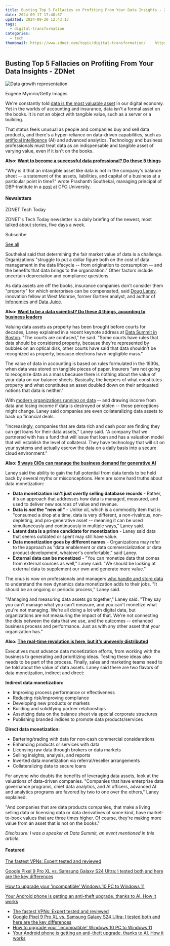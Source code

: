 ```yaml
---
title: Busting Top 5 Fallacies on Profiting From Your Data Insights - ZDNet
date: 2024-09-17 17:40:57
updated: 2024-09-20 12:43:13
tags:
  - digital-transformation
categories:
  - tech
thumbnail: https://www.zdnet.com/topic/digital-transformation/    https://www.zdnet.com/a/img/resize/a50cd45f6dad424d790669b1487eed7168684cb2/2024/05/13/b0ee0488-dff3-4152-a761-1c30ac860326/gettyimages-1709816931.jpg?width=170&height=128&fit=crop&auto=webp
---
```


## Busting Top 5 Fallacies on Profiting From Your Data Insights - ZDNet

![Data growth representation](https://www.zdnet.com/a/img/resize/25265d3c720b77e666b09c4be34313f9d20c7c62/2024/05/13/b0ee0488-dff3-4152-a761-1c30ac860326/gettyimages-1709816931.jpg?auto=webp&width=1280)

Eugene Mymrin/Getty Images

We're constantly told [data is the most valuable asset](https://www.zdnet.com/article/business-success-depends-on-trust-ai-data/) in our digital economy. Yet in the worlds of accounting and insurance, data isn't a formal asset on the books. It is not an object with tangible value, such as a server or a building.

That status feels unusual as people and companies buy and sell data products, and there's a hyper-reliance on data-driven capabilities, such as [artificial intelligence](https://www.zdnet.com/article/what-is-ai-heres-everything-you-need-to-know-about-artificial-intelligence/) (AI) and advanced analytics. Technology and business professionals must treat data as an indispensable and tangible asset of varying value, even if it isn't on the books.

**Also: [Want to become a successful data professional? Do these 5 things](https://www.zdnet.com/education/professional-development/want-to-become-a-successful-data-professional-do-these-5-things/)**

"Why is it that an intangible asset like data is not in the company's balance sheet -- a statement of the assets, liabilities, and capital of a business at a particular point in time?" wrote Prashanth Southekal, managing principal of DBP-Institute in a [post](https://cfo.university/library/article/why-is-data-missing-from-the-balance-sheet-southekal) at CFO.University.

#### Newsletters

ZDNET Tech Today

ZDNET's Tech Today newsletter is a daily briefing of the newest, most talked about stories, five days a week.

 Subscribe

[See all](https://www.zdnet.com/newsletters/)

Southekal said that determining the fair market value of data is a challenge. Organizations "struggle to put a dollar figure both on the cost of data management in the data lifecycle -- from origination to consumption -- and the benefits that data brings to the organization." Other factors include uncertain depreciation and compliance questions. 

As data assets are off the books, insurance companies don't consider them "property" for which enterprises can be compensated, said [Doug Laney](https://www.westmonroe.com/our-team/doug-laney), innovation fellow at West Monroe, former Gartner analyst, and author of [Infonomics](https://www.gartner.com/en/publications/infonomics) and [Data Juice](https://buy.geni.us/Proxy.ashx?TSID=368250&GR%5FURL=https%3A%2F%2Fwww.amazon.com%2FData-Juice-Organizations-Squeezing-Available%2Fdp%2F1737169908%3Ftag%3Dzd-buy-button-20%26ascsubtag%3D%5F%5FCOM%5FCLICK%5FID%5F%5F%7C595e5202-2394-49f7-9b3a-6c04d9aef066%7Cdtp&dtb=1).

**Also: [Want to be a data scientist? Do these 4 things, according to business leaders](https://www.zdnet.com/home-and-office/work-life/want-to-be-a-data-scientist-do-these-4-things-according-to-business-leaders/)**

Valuing data assets as property has been brought before courts for decades, Laney explained in a recent keynote address at [Data Summit in Boston](https://www.dbta.com/DataSummit/2024/default.aspx). "The courts are confused," he said. "Some courts have rules that data should be considered property, because they're represented by bubbles on an optical disk, other courts have said that data shouldn't be recognized as property, because electrons have negligible mass."

The value of data in accounting is based on rules formulated in the 1930s, when data was stored on tangible pieces of paper. Insurers "are not going to recognize data as a mass because there is nothing about the value of your data on our balance sheets. Basically, the keepers of what constitutes property and what constitutes an asset doubled down on their antiquated notions that data is neither."

With [modern organizations running on data](https://www.zdnet.com/article/you-can-make-big-money-from-ai-but-only-if-people-trust-your-data/) \-- and drawing income from data and losing income if data is destroyed or stolen -- these perceptions might change. Laney said companies are even collateralizing data assets to back up financial deals. 

"Increasingly, companies that are data rich and cash poor are finding they can get loans for their data assets," Laney said. "A company that we partnered with has a fund that will issue that loan and has a valuation model that will establish the level of collateral. They have technology that will sit on your systems and actually escrow the data on a daily basis into a secure cloud environment."

**Also: [5 ways CIOs can manage the business demand for generative AI](https://www.zdnet.com/article/5-ways-cios-can-manage-the-business-demand-for-generative-ai/)**

Laney said the ability to gain the full potential from data tends to be held back by several myths or misconceptions. Here are some hard truths about data monetization:

* **Data monetization isn't just overtly selling database records** \- Rather, it's an approach that addresses how data is managed, measured, and used to deliver new sources of value and revenue.
* **Data is _not_ the "new oil"** \- Unlike oil, which is a commodity item that is "consumed a drop at a time, data is very different, a non-rivalrous, non-depleting, and pro-generative asset -- meaning it can be used simultaneously and continuously in multiple ways," Laney said.
* **Latent data is a prime candidate for monetization** \- Laney said data that seems outdated or spent may still have value.
* **Data monetization goes by different names** \- Organizations may refer to the approach as "data enablement or data commercialization or data product development, whatever's comfortable," said Laney.
* **External data can be monetized** \- "You can monetize data that comes from external sources as well," Laney said. "We should be looking at external data to supplement our own and generate more value."

The onus is now on professionals and managers [who handle and store data](https://www.zdnet.com/education/professional-development/want-to-become-a-successful-data-professional-do-these-5-things/) to understand the new dynamics data monetization adds to their jobs. "It should be an ongoing or periodic process," Laney said. 

"Managing and measuring data assets go together," Laney said. "They say you can't manage what you can't measure, and you can't monetize what you're not managing. We're all doing a lot with digital data, but organizations are not measuring the impact of that. We're not connecting the dots between the data that we use, and the outcomes -- enhanced business process and performance. Just as with any other asset that your organization has."

**Also: [The real-time revolution is here, but it's unevenly distributed](https://www.zdnet.com/article/the-real-time-revolution-is-here-but-its-unevenly-distributed/)**

Executives must advance data monetization efforts, from working with the business to generating and prioritizing ideas. Testing these ideas also needs to be part of the process. Finally, sales and marketing teams need to be told about the value of data assets. Laney said there are two flavors of data monetization, indirect and direct:

**Indirect data monetization:**

* Improving process performance or effectiveness
* Reducing risk/improving compliance
* Developing new products or markets
* Building and solidifying partner relationships
* Assetizing data on the balance sheet via special corporate structures
* Publishing branded indices to promote data products/services

**Direct data monetization:**

* Bartering/trading with data for non-cash commercial considerations
* Enhancing products or services with data
* Licensing raw data through brokers or data markets
* Selling insights, analysis, and reports
* Inverted data monetization via referral/reseller arrangements
* Collateralizing data to secure loans

For anyone who doubts the benefits of leveraging data assets, look at the valuations of data-driven companies. "Companies that have enterprise data governance programs, chief data analytics, and AI officers, advanced AI and analytics programs are favored by two to one over the others," Laney explained.

"And companies that are data products companies, that make a living selling data or licensing data or data derivatives of some kind, have market-to-book values that are three times higher. Of course, they're making more value from an asset that is not on the books."

_Disclosure: I was a speaker at Data Summit, an event mentioned in this article._

#### Featured

[The fastest VPNs: Expert tested and reviewed](https://www.zdnet.com/article/fastest-vpn/ "The fastest VPNs: Expert tested and reviewed")

[Google Pixel 9 Pro XL vs. Samsung Galaxy S24 Ultra: I tested both and here are the key differences](https://www.zdnet.com/article/google-pixel-9-pro-xl-vs-samsung-galaxy-s24-ultra/ "Google Pixel 9 Pro XL vs. Samsung Galaxy S24 Ultra: I tested both and here are the key differences")

[How to upgrade your 'incompatible' Windows 10 PC to Windows 11](https://www.zdnet.com/article/how-to-upgrade-your-incompatible-windows-10-pc-to-windows-11/ "How to upgrade your 'incompatible' Windows 10 PC to Windows 11")

[Your Android phone is getting an anti-theft upgrade, thanks to AI. How it works](https://www.zdnet.com/article/your-android-phone-is-getting-an-anti-theft-upgrade-thanks-to-ai-how-it-works/ "Your Android phone is getting an anti-theft upgrade, thanks to AI. How it works")

* [The fastest VPNs: Expert tested and reviewed](https://www.zdnet.com/article/fastest-vpn/ "The fastest VPNs: Expert tested and reviewed")
* [Google Pixel 9 Pro XL vs. Samsung Galaxy S24 Ultra: I tested both and here are the key differences](https://www.zdnet.com/article/google-pixel-9-pro-xl-vs-samsung-galaxy-s24-ultra/ "Google Pixel 9 Pro XL vs. Samsung Galaxy S24 Ultra: I tested both and here are the key differences")
* [How to upgrade your 'incompatible' Windows 10 PC to Windows 11](https://www.zdnet.com/article/how-to-upgrade-your-incompatible-windows-10-pc-to-windows-11/ "How to upgrade your 'incompatible' Windows 10 PC to Windows 11")
* [Your Android phone is getting an anti-theft upgrade, thanks to AI. How it works](https://www.zdnet.com/article/your-android-phone-is-getting-an-anti-theft-upgrade-thanks-to-ai-how-it-works/ "Your Android phone is getting an anti-theft upgrade, thanks to AI. How it works")

<ins class="adsbygoogle"
     style="display:block"
     data-ad-format="autorelaxed"
     data-ad-client="ca-pub-7571918770474297"
     data-ad-slot="1223367746"></ins>



<ins class="adsbygoogle"
     style="display:block"
     data-ad-client="ca-pub-7571918770474297"
     data-ad-slot="8358498916"
     data-ad-format="auto"
     data-full-width-responsive="true"></ins>
